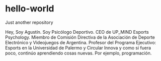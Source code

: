 # hello-world
Just another repository

Hey, Soy Agustín. Soy Psicólogo Deportivo. CEO de UP_MIND Esports Psychology. Miembro de Comisión Directiva de la Asociación de Deporte Electrónico y Videojuegos de Argentina. Profesor del Programa Ejecutivo: Esports en la Universidad de Palermo y Circular Innova y como si fuera poco, continúo aprendiendo cosas nuevas. Por ejemplo, programación.
